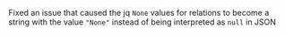 Fixed an issue that caused the jq `None` values for relations to become a string with the value `"None"` instead of being interpreted as `null` in JSON